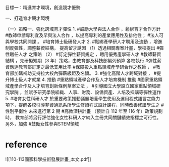 目標一：精進育才環境，創造競才優勢 

一、打造育才競才環境 

（一）策略一、強化跨域育才彈性
         1. #鼓勵大學與法人合作 ，鬆綁育才合作方針
		      #教師申請專利宜及早與法人合作 ，以提高專利的產業應用性及排他性； #法人可與學校共同開課 。 #培育博士級研發人才
		2. #鬆綁產學研人才聘用及流動 ，增進制度彈性，調整薪資結構， 提高留才誘因
		    （1）透過相關專案計畫，學校提出 #彈性聘任人才 之策略
			（2） #訂定彈性薪資規定 ，聘用優秀產學研人才
			         #教師薪資結構 ，先研擬短期（3 年）策略，由教育部及科技部編列預算
					 各校執行  #彈性薪資應達教育部訂定之最低支用比率
					 #保障投入重點領域產學研合作之教師 ， #教育部加碼補助支持拉大校內彈薪級距及名額。
		3.  #強化高階人才跨域對接 ， #提升博士級人才就業
		4. 推動 #重點領域產學合作及人才培育機制
		    推動 #國家重點領域產學合作及人才培育創新條例草案立法 ， #引導國立大學設立國家重點領域研究學院 ，並賦予研究學院組織、人事、財務、設備資產、人培及採購等彈性運作
		5.  #培育女性科研人才
		    於重要政策推動議題培養學生使用及運用程式語言之能力項下，提醒各校引導非資通訊系所學生修讀程式設計課程，同時改善修讀學生之 #性別平衡性
			未來進行第 2 期 #高教深耕計畫 （預計自 112 年至 116 年）政策規劃時， 教育部將另行評估強化女性科研人才納入主冊共同關鍵績效指標之可行性。另外，加強 #鼓勵女性參與STEM領域
			
# reference
![[110-113國家科學技術發展計畫_本文.pdf]]  